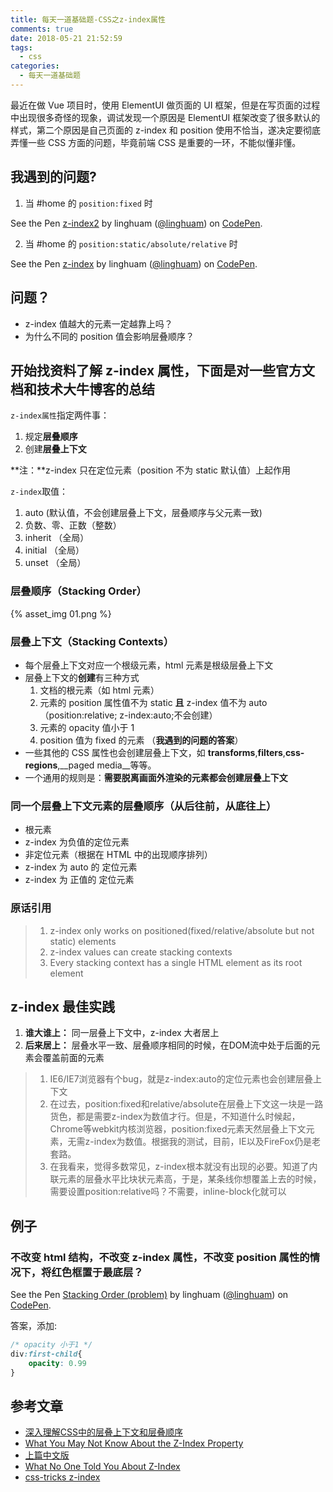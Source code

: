 ```yaml
---
title: 每天一道基础题-CSS之z-index属性
comments: true
date: 2018-05-21 21:52:59
tags:
  - css
categories:
  - 每天一道基础题
---
```


最近在做 Vue 项目时，使用 ElementUI 做页面的 UI 框架，但是在写页面的过程中出现很多奇怪的现象，调试发现一个原因是 ElementUI 框架改变了很多默认的样式，第二个原因是自己页面的 z-index 和 position 使用不恰当，遂决定要彻底弄懂一些 CSS 方面的问题，毕竟前端 CSS 是重要的一环，不能似懂非懂。
<!-- more -->

## 我遇到的问题?

1. 当  #home 的 `position:fixed` 时
<p data-height="265" data-theme-id="dark" data-slug-hash="xjMNBB" data-default-tab="css,result" data-user="linghuam" data-embed-version="2" data-pen-title="z-index2" class="codepen">See the Pen <a href="https://codepen.io/linghuam/pen/xjMNBB/">z-index2</a> by linghuam (<a href="https://codepen.io/linghuam">@linghuam</a>) on <a href="https://codepen.io">CodePen</a>.</p>
<script async src="https://static.codepen.io/assets/embed/ei.js"></script>

2. 当 #home 的 `position:static/absolute/relative` 时
<p data-height="265" data-theme-id="dark" data-slug-hash="xjMNra" data-default-tab="css,result" data-user="linghuam" data-embed-version="2" data-pen-title="z-index" class="codepen">See the Pen <a href="https://codepen.io/linghuam/pen/xjMNra/">z-index</a> by linghuam (<a href="https://codepen.io/linghuam">@linghuam</a>) on <a href="https://codepen.io">CodePen</a>.</p>
<script async src="https://static.codepen.io/assets/embed/ei.js"></script>

## 问题？
- z-index 值越大的元素一定越靠上吗？
- 为什么不同的 position 值会影响层叠顺序？

## 开始找资料了解 z-index 属性，下面是对一些官方文档和技术大牛博客的总结

`z-index属性`指定两件事：
1. 规定**层叠顺序**
2. 创建**层叠上下文**

**注：**z-index 只在定位元素（position 不为 static 默认值）上起作用

`z-index`取值：
1. auto (默认值，不会创建层叠上下文，层叠顺序与父元素一致)
2. 负数、零、正数（整数）
3. inherit （全局）
4. initial （全局）
5. unset （全局）

### 层叠顺序（Stacking Order）
{% asset_img 01.png %}

### 层叠上下文（Stacking Contexts）
- 每个层叠上下文对应一个根级元素，html 元素是根级层叠上下文
- 层叠上下文的**创建**有三种方式
  1. 文档的根元素（如 html 元素）
  2. 元素的 position 属性值不为 static **且** z-index 值不为 auto （position:relative; z-index:auto;不会创建）
  3. 元素的 opacity 值小于 1
  4. position 值为 fixed 的元素 （**我遇到的问题的答案**）
- 一些其他的 CSS 属性也会创建层叠上下文，如 __transforms__,__filters__,__css-regions__,__paged media__等等。
- 一个通用的规则是：**需要脱离画面外渲染的元素都会创建层叠上下文**

### 同一个层叠上下文元素的层叠顺序（从后往前，从底往上）
- 根元素
- z-index 为负值的定位元素
- 非定位元素（根据在 HTML 中的出现顺序排列）
- z-index 为 auto 的 定位元素
- z-index 为 正值的 定位元素

### 原话引用
> 1. z-index only works on positioned(fixed/relative/absolute but not static) elements
> 2. z-index values can create stacking contexts
> 3. Every stacking context has a single HTML element as its root element

## z-index 最佳实践
1. **谁大谁上：** 同一层叠上下文中，z-index 大者居上
2. **后来居上：** 层叠水平一致、层叠顺序相同的时候，在DOM流中处于后面的元素会覆盖前面的元素

> 1. IE6/IE7浏览器有个bug，就是z-index:auto的定位元素也会创建层叠上下文
> 2. 在过去，position:fixed和relative/absolute在层叠上下文这一块是一路货色，都是需要z-index为数值才行。但是，不知道什么时候起，Chrome等webkit内核浏览器，position:fixed元素天然层叠上下文元素，无需z-index为数值。根据我的测试，目前，IE以及FireFox仍是老套路。
> 3. 在我看来，觉得多数常见，z-index根本就没有出现的必要。知道了内联元素的层叠水平比块状元素高，于是，某条线你想覆盖上去的时候，需要设置position:relative吗？不需要，inline-block化就可以

## 例子
### 不改变 html 结构，不改变 z-index 属性，不改变 position 属性的情况下，将红色框置于最底层？
<p data-height="265" data-theme-id="dark" data-slug-hash="WJPqmY" data-default-tab="css,result" data-user="linghuam" data-embed-version="2" data-pen-title="Stacking Order (problem)" class="codepen">See the Pen <a href="https://codepen.io/linghuam/pen/WJPqmY/">Stacking Order (problem)</a> by linghuam (<a href="https://codepen.io/linghuam">@linghuam</a>) on <a href="https://codepen.io">CodePen</a>.</p>
<script async src="https://static.codepen.io/assets/embed/ei.js"></script>

答案，添加:

```css
/* opacity 小于1 */
div:first-child{
    opacity: 0.99
}
```

## 参考文章
- [深入理解CSS中的层叠上下文和层叠顺序](http://www.zhangxinxu.com/wordpress/2016/01/understand-css-stacking-context-order-z-index/)
- [What You May Not Know About the Z-Index Property](https://webdesign.tutsplus.com/articles/what-you-may-not-know-about-the-z-index-property--webdesign-16892?ec_unit=translation-info-language)
- [上篇中文版](https://webdesign.tutsplus.com/zh-hans/articles/what-you-may-not-know-about-the-z-index-property--webdesign-16892)
- [What No One Told You About Z-Index](https://philipwalton.com/articles/what-no-one-told-you-about-z-index/)
- [css-tricks z-index](https://css-tricks.com/almanac/properties/z/z-index/)